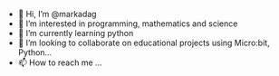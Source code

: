 - 👋 Hi, I’m @markadag
- 👀 I’m interested in programming, mathematics and science
- 🌱 I’m currently learning python
- 💞️ I’m looking to collaborate on educational projects using Micro:bit, Python...
- 📫 How to reach me ...

<!---
markadag/markadag is a ✨ special ✨ repository because its `README.md` (this file) appears on your GitHub profile.
You can click the Preview link to take a look at your changes.
--->
